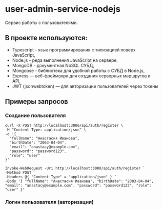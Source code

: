 # user-admin-service-nodejs
Сервис работы с пользователями. 

## В проекте используются:
- Typescript - язык программирования с типизацией поверх JavaScript,
- Node.js - реда выполнения JavaScript на сервере,
- MongoDB - документная NoSQL СУБД, 
- Mongoose - библиотека для удобной работы с СУБД в Node.js,
- Express — веб-фреймворк для создания серверных маршрутов и API,
- JWT (jsonwebtoken) — для авторизации пользователей через токены

## Примеры запросов

### Создание пользователя
```
curl -X POST http://localhost:3000/api/auth/register \
-H "Content-Type: application/json" \
-d '{
  "fullName": "Анастасия Иванова",
  "birthDate": "2003-04-04",
  "email": "anastacy@example.com",
  "password": "password123",
  "role": "user"
}'
```
```
Invoke-WebRequest -Uri http://localhost:3000/api/auth/register `
-Method POST `
-Headers @{ "Content-Type" = "application/json" } `
-Body '{ "fullName": "Анастасия Иванова", "birthDate": "2003-04-04", "email": "anastacy@example.com", "password": "password123", "role": "user" }'

```
### Логин пользователя (авторизация)
